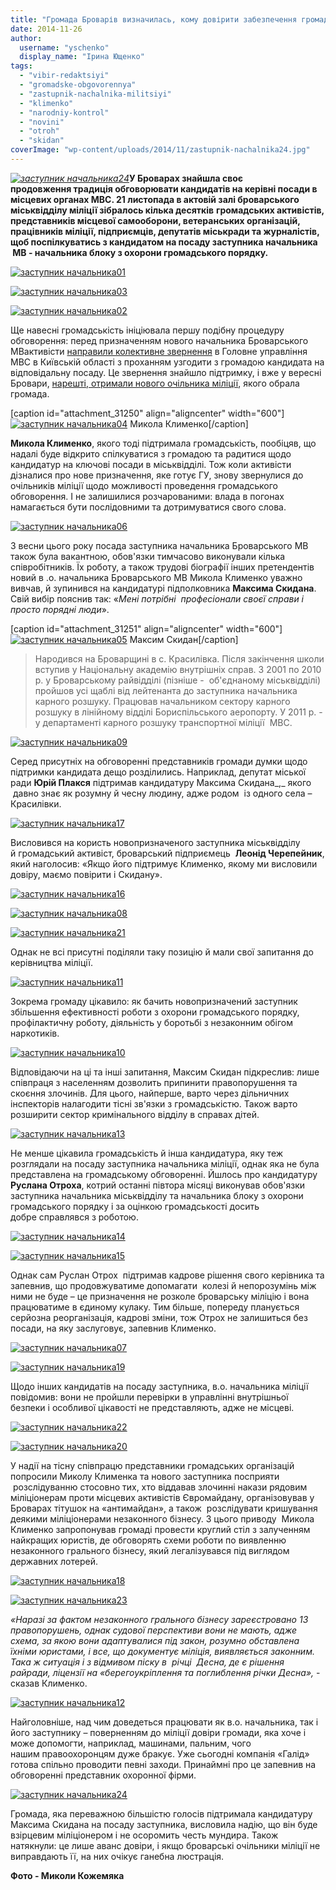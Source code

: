 ```yaml
---
title: "Громада Броварів визначилась, кому довірити забезпечення громадського порядку в місті"
date: 2014-11-26
author: 
  username: "yschenko"
  display_name: "Ірина Ющенко"
tags: 
  - "vibir-redaktsiyi"
  - "gromadske-obgovorennya"
  - "zastupnik-nachalnika-militsiyi"
  - "klimenko"
  - "narodniy-kontrol"
  - "novini"
  - "otroh"
  - "skidan"
coverImage: "wp-content/uploads/2014/11/zastupnik-nachalnika24.jpg"
---
```


_[![заступник начальника24](https://mpz.brovary.org/wp-content/uploads/2014/11/zastupnik-nachalnika24.jpg)](https://mpz.brovary.org/wp-content/uploads/2014/11/zastupnik-nachalnika24.jpg)_**У Броварах знайшла своє продовження традиція обговорювати кандидатів на керівні посади в місцевих органах МВС. 21 листопада в актовій залі броварського міськвідділу міліції зібралось кілька десятків** **громадських активістів, представників місцевої самооборони, ветеранських організацій, працівників міліції, підприємців, депутатів міськради та журналістів, щоб поспілкуватись з кандидатом на посаду заступника начальника  МВ - начальника блоку з охорони громадського порядку.**

[![заступник начальника01](https://mpz.brovary.org/wp-content/uploads/2014/11/zastupnik-nachalnika01.jpg)](https://mpz.brovary.org/wp-content/uploads/2014/11/zastupnik-nachalnika01.jpg)

[![заступник начальника03](https://mpz.brovary.org/wp-content/uploads/2014/11/zastupnik-nachalnika03.jpg)](https://mpz.brovary.org/wp-content/uploads/2014/11/zastupnik-nachalnika03.jpg)

[![заступник начальника02](https://mpz.brovary.org/wp-content/uploads/2014/11/zastupnik-nachalnika02.jpg)](https://mpz.brovary.org/wp-content/uploads/2014/11/zastupnik-nachalnika02.jpg)

Ще навесні громадськість ініціювала першу подібну процедуру обговорення: перед призначенням нового начальника Броварського МВактивісти [направили колективне звернення](https://mpz.brovary.org/brovarchani-vimagayut-uzgoditi-z-gromadoyu-kandidaturu-na-posadu-nachalnika-militsiyi/) в Головне управління МВС в Київській області з проханням узгодити з громадою кандидата на відповідальну посаду. Це звернення знайшло підтримку, і вже у вересні Бровари, [нарешті, отримали нового очільника міліції](https://mpz.brovary.org/u-brovarah-noviy-prokuror-ta-nachalnik-militsiyi-gromada-zaproshuye-yih-na-dialog/), якого обрала громада.

\[caption id="attachment\_31250" align="aligncenter" width="600"\][![заступник начальника04](https://mpz.brovary.org/wp-content/uploads/2014/11/zastupnik-nachalnika04.jpg)](https://mpz.brovary.org/wp-content/uploads/2014/11/zastupnik-nachalnika04.jpg) Микола Клименко\[/caption\]

**Микола Клименко**, якого тоді підтримала громадськість, пообіцяв, що надалі буде відкрито спілкуватися з громадою та радитися щодо кандидатур на ключові посади в міськвідділі. Тож коли активісти дізналися про нове призначення, яке готує ГУ, знову звернулися до очільників міліції щодо можливості проведення громадського обговорення. І не залишилися розчарованими: влада в погонах намагається бути послідовними та дотримуватися свого слова.

[![заступник начальника06](https://mpz.brovary.org/wp-content/uploads/2014/11/zastupnik-nachalnika06.jpg)](https://mpz.brovary.org/wp-content/uploads/2014/11/zastupnik-nachalnika06.jpg)

З весни цього року посада заступника начальника Броварського МВ також була вакантною, обов'язки тимчасово виконували кілька співробітників. Їх роботу, а також трудові біографії інших претендентів новий в .о. начальника Броварського МВ Микола Клименко уважно вивчав, й зупинився на кандидатурі підполковника **Максима Скидана**. Свій вибір пояснив так: «_Мені потрібні  професіонали своєї справи і просто порядні люди_».

\[caption id="attachment\_31251" align="aligncenter" width="600"\][![заступник начальника05](https://mpz.brovary.org/wp-content/uploads/2014/11/zastupnik-nachalnika05.jpg)](https://mpz.brovary.org/wp-content/uploads/2014/11/zastupnik-nachalnika05.jpg) Максим Скидан\[/caption\]

> Народився на Броварщині в с. Красилівка. Після закінчення школи вступив у Національну академію внутрішніх справ. З 2001 по 2010 р. у Броварському райвідділі (пізніше -  об'єднаному міськвідділі) пройшов усі щаблі від лейтенанта до заступника начальника карного розшуку. Працював начальником сектору карного розшуку в лінійному відділі Бориспільського аеропорту. У 2011 р. - у департаменті карного розшуку транспортної міліції  МВС.  

[![заступник начальника09](https://mpz.brovary.org/wp-content/uploads/2014/11/zastupnik-nachalnika09.jpg)](https://mpz.brovary.org/wp-content/uploads/2014/11/zastupnik-nachalnika09.jpg)

Серед присутніх на обговоренні представників громади думки щодо підтримки кандидата дещо розділились. Наприклад, депутат міської ради **Юрій Плакся** підтримав кандидатуру Максима Скидана_,_ якого  давно знає як розумну й чесну людину, адже родом  із одного села – Красилівки.

[![заступник начальника17](https://mpz.brovary.org/wp-content/uploads/2014/11/zastupnik-nachalnika17.jpg)](https://mpz.brovary.org/wp-content/uploads/2014/11/zastupnik-nachalnika17.jpg)

Висловився на користь новопризначеного заступника міськвідділу й громадський активіст, броварський підприємець  **Леонід Черепейник**, який наголосив: «Якщо його підтримує Клименко, якому ми висловили довіру, маємо повірити і Скидану».

[![заступник начальника16](https://mpz.brovary.org/wp-content/uploads/2014/11/zastupnik-nachalnika16.jpg)](https://mpz.brovary.org/wp-content/uploads/2014/11/zastupnik-nachalnika16.jpg)

[![заступник начальника08](https://mpz.brovary.org/wp-content/uploads/2014/11/zastupnik-nachalnika08.jpg)](https://mpz.brovary.org/wp-content/uploads/2014/11/zastupnik-nachalnika08.jpg)

[![заступник начальника21](https://mpz.brovary.org/wp-content/uploads/2014/11/zastupnik-nachalnika21.jpg)](https://mpz.brovary.org/wp-content/uploads/2014/11/zastupnik-nachalnika21.jpg)

Однак не всі присутні поділяли таку позицію й мали свої запитання до керівництва міліції.

[![заступник начальника11](https://mpz.brovary.org/wp-content/uploads/2014/11/zastupnik-nachalnika11.jpg)](https://mpz.brovary.org/wp-content/uploads/2014/11/zastupnik-nachalnika11.jpg)

Зокрема громаду цікавило: як бачить новопризначений заступник збільшення ефективності роботи з охорони громадського порядку, профілактичну роботу, діяльність у боротьбі з незаконним обігом наркотиків.

[![заступник начальника10](https://mpz.brovary.org/wp-content/uploads/2014/11/zastupnik-nachalnika10.jpg)](https://mpz.brovary.org/wp-content/uploads/2014/11/zastupnik-nachalnika10.jpg)

Відповідаючи на ці та інші запитання, Максим Скидан підкреслив: лише співпраця з населенням дозволить припинити правопорушення та скоєння злочинів. Для цього, найперше, варто через дільничних інспекторів налагодити тісні зв'язки з громадськістю. Також варто розширити сектор кримінального відділу в справах дітей.

[![заступник начальника13](https://mpz.brovary.org/wp-content/uploads/2014/11/zastupnik-nachalnika13.jpg)](https://mpz.brovary.org/wp-content/uploads/2014/11/zastupnik-nachalnika13.jpg)

Не менше цікавила громадськість й інша кандидатура, яку теж розглядали на посаду заступника начальника міліції, однак яка не була представлена на громадському обговоренні. Йшлось про кандидатуру **Руслана Отроха**, котрий останні півтора місяці виконував обов'язки заступника начальника міськвідділу та начальника блоку з охорони громадського порядку і за оцінкою громадськості досить добре справлявся з роботою.

[![заступник начальника14](https://mpz.brovary.org/wp-content/uploads/2014/11/zastupnik-nachalnika14.jpg)](https://mpz.brovary.org/wp-content/uploads/2014/11/zastupnik-nachalnika14.jpg)

[![заступник начальника15](https://mpz.brovary.org/wp-content/uploads/2014/11/zastupnik-nachalnika15.jpg)](https://mpz.brovary.org/wp-content/uploads/2014/11/zastupnik-nachalnika15.jpg)

Однак сам Руслан Отрох  підтримав кадрове рішення свого керівника та запевнив, що продовжуватиме допомагати  колезі й непорозумінь між ними не буде – це призначення не розколе броварську міліцію і вона працюватиме в єдиному кулаку. Тим більше, попереду планується серйозна реорганізація, кадрові зміни, тож Отрох не залишиться без посади, на яку заслуговує, запевнив Клименко.

[![заступник начальника07](https://mpz.brovary.org/wp-content/uploads/2014/11/zastupnik-nachalnika07.jpg)](https://mpz.brovary.org/wp-content/uploads/2014/11/zastupnik-nachalnika07.jpg)

[![заступник начальника19](https://mpz.brovary.org/wp-content/uploads/2014/11/zastupnik-nachalnika19.jpg)](https://mpz.brovary.org/wp-content/uploads/2014/11/zastupnik-nachalnika19.jpg)

Щодо інших кандидатів на посаду заступника, в.о. начальника міліції повідомив: вони не пройшли перевірки в управлінні внутрішньої безпеки і особливої цікавості не представляють, адже не місцеві.

[![заступник начальника22](https://mpz.brovary.org/wp-content/uploads/2014/11/zastupnik-nachalnika22.jpg)](https://mpz.brovary.org/wp-content/uploads/2014/11/zastupnik-nachalnika22.jpg)

[![заступник начальника20](https://mpz.brovary.org/wp-content/uploads/2014/11/zastupnik-nachalnika20.jpg)](https://mpz.brovary.org/wp-content/uploads/2014/11/zastupnik-nachalnika20.jpg)

У надії на тісну співпрацю представники громадських організацій попросили Миколу Клименка та нового заступника посприяти  розслідуванню стосовно тих, хто віддавав злочинні накази рядовим міліціонерам проти місцевих активістів Євромайдану, організовував у Броварах тітушок на «антимайдан», а також  розслідувати кришування деякими міліціонерами незаконного бізнесу. З цього приводу  Микола Клименко запропонував громаді провести круглий стіл з залученням найкращих юристів, де обговорять схеми роботи по виявленню незаконного грального бізнесу, який легалізувався під виглядом державних лотерей.

[![заступник начальника18](https://mpz.brovary.org/wp-content/uploads/2014/11/zastupnik-nachalnika18.jpg)](https://mpz.brovary.org/wp-content/uploads/2014/11/zastupnik-nachalnika18.jpg)

[![заступник начальника23](https://mpz.brovary.org/wp-content/uploads/2014/11/zastupnik-nachalnika23.jpg)](https://mpz.brovary.org/wp-content/uploads/2014/11/zastupnik-nachalnika23.jpg)

_«Наразі за фактом незаконного грального бізнесу зареєстровано 13 правопорушень, однак судової перспективи вони не мають, адже схема, за якою вони адаптувалися під закон, розумно обставлена їхніми юристами, і все, що документує міліція, виявляється законним. Така ж ситуація і з відмивом піску в  річці  Десна, де є рішення райради, ліцензії на «берегоукріплення та поглиблення річки Десна»,_ \- сказав Клименко.

[![заступник начальника12](https://mpz.brovary.org/wp-content/uploads/2014/11/zastupnik-nachalnika12.jpg)](https://mpz.brovary.org/wp-content/uploads/2014/11/zastupnik-nachalnika12.jpg)

Найголовніше, над чим доведеться працювати як в.о. начальника, так і його заступнику – поверненням до міліції довіри громади, яка хоче і може допомогти, наприклад, машинами, пальним, чого нашим правоохоронцям дуже бракує. Уже сьогодні компанія «Галід»  готова спільно проводити певні заходи. Принаймні про це запевнив на обговоренні представник охоронної фірми.

[![заступник начальника24](https://mpz.brovary.org/wp-content/uploads/2014/11/zastupnik-nachalnika24.jpg)](https://mpz.brovary.org/wp-content/uploads/2014/11/zastupnik-nachalnika24.jpg)

Громада, яка переважною більшістю голосів підтримала кандидатуру Максима Скидана на посаду заступника, висловила надію, що він буде взірцевим міліціонером і не осоромить честь мундира. Також натякнули: це лише аванс довіри, і якщо броварські очільники міліції не виправдають її, на них очікує ганебна люстрація.

**Фото - Миколи Кожемяка**
